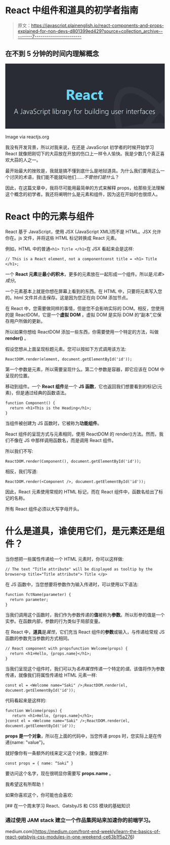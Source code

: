 # React 中组件和道具的初学者指南

> 原文：<https://javascript.plainenglish.io/react-components-and-props-explained-for-non-devs-d801399ed429?source=collection_archive---------7----------------------->

## 在不到 5 分钟的时间内理解概念

![](img/bb1343ecdde783a18cd642a2bfc51884.png)

Image via reactjs.org

我没有开发背景，所以对我来说，在还是 JavaScript 初学者的时候开始学习 React 就像把刚切下的大蒜放在开放的伤口上一样令人愉快。我是少数几个真正喜欢大蒜的人之一。

最开始最大的挫败是，我就是搞不懂到底什么是地狱道具。为什么我们要用这么一个讨厌的术语，我们能不能就叫他们……*不管他们是什么*？

因此，在这篇文章中，我将尽可能用最简单的方式来解释 props，给那些无法理解这个概念的初学者。我还将阐明什么是元素和组件，因为这在开始时也很烦人。

# React 中的元素与组件

React 基于 JavaScript，使用 JSX (JavaScript XML)而不是 HTML。JSX 允许你在。js 文件，并将这些 HTML 标记转换成 React 元素。

例如，HTML 中的普通`<h1> Title </h1>`在 JSX 看起来会是这样:

```
// This is a React element, not a componentconst title = <h1> Title </h1>;
```

一个 **React 元素**是**最小的积木**，更多的元素放在一起形成一个组件。所以是*元素>成分*。

一个元素基本上就是你想在屏幕上看到的东西。在 HTML 中，只要将元素写入您的。html 文件并点击保存。这是因为您正在向 DOM 添加节点。

在 React 中，您需要做同样的事情，但是您不会影响实际的 DOM。相反，您使用的是 ReactDOM，它是一个**虚拟 DOM** 。虚拟 DOM 是实际 DOM 的“副本”,它保存用户所做的更新。

所以如果你想给 ReactDOM 添加一些东西，你需要使用一个特定的方法，叫做 **render()** 。

假设您想从上面呈现标题元素。您可以按如下方式调用该方法:

```
ReactDOM.render(element, document.getElementById('id'));
```

第一个参数是元素，所以需要呈现什么。第二个参数是容器，即它应该在 DOM 中呈现的位置。

移动到组件。一个 **React 组件**是一个 **JS 函数**，它也返回我们想要看到的标记(元素)，但是通过经典的函数语法。

```
function Component() {
  return <h1>This is the Heading</h1>;
}
```

当组件被创建为 JS 函数时，它被称为**功能组件**。

React 组件的呈现方式与元素相同，使用 ReactDOM 的 render()方法。然而，我们不像在 JS 中那样调用函数名，而是调用 React 组件。

所以我们不写:

```
ReactDOM.render(Component(), document.getElementById('id'));
```

相反，我们写道:

```
ReactDOM.render(<Component />, document.getElementById('id'));
```

因此，React 元素使用常规的 HTML 标记，而在 React 组件中，函数名给出了标记的名称。

所有 React 组件必须以大写字母开头。

# 什么是道具，谁使用它们，是元素还是组件？

当你想把一些属性传递给一个 HTML 元素时，你可以这样做:

```
// The text "Title attribute" will be displayed as tooltip by the browser<p title="Title attribute"> Title </p>
```

在 JS 函数中，当您想要将参数作为输入传递时，可以使用以下语法:

```
function fctName(parameter) {
  return parameter;
}
```

当我们调用这个函数时，我们作为参数传递的**值**被称为**参数**。所以形参的值是一个实参。在函数内部，参数的行为类似于局部变量。

在 React 中，**道具**是*属性*，它们充当 React 组件的**参数**或输入，与传递给常规 JS 函数的参数充当参数的方式相同。

```
// React component with propsfunction Welcome(props) {
  return <h1>Hello, {props.name}</h1>;
}
```

当我们呈现这个组件时，我们可以为*名称属性*传递一个特定的*值*。该值将作为参数传递，就像我们将属性传递给 HTML 元素一样:

```
const el = <Welcome name="Saki" />;ReactDOM.render(el, document.getElementById('id'));
```

代码看起来是这样的:

```
function Welcome(props) {  
   return <h1>Hello, {props.name}</h1>;
}const el = <Welcome name="Saki" />;ReactDOM.render(el, document.getElementById('id'));
```

**props 是一个对象**，所以在上面的代码中，当您传递 props 时，您实际上是在传递{name: "value"}。

就好像你有一条额外的线来定义这个对象，就像这样:

```
const props = { name: “Saki” }
```

要访问这个名字，现在很明显你需要写 **props.name** 。

我希望这有所帮助！

如果你喜欢这个，你可能也会喜欢:

[](https://medium.com/front-end-weekly/learn-the-basics-of-react-gatsbyjs-css-modules-in-one-weekend-ce63b1f5a276) [## 在一个周末学习 React、GatsbyJS 和 CSS 模块的基础知识

### 通过使用 JAM stack 建立一个作品集网站来加速你的前端学习。

medium.com](https://medium.com/front-end-weekly/learn-the-basics-of-react-gatsbyjs-css-modules-in-one-weekend-ce63b1f5a276)